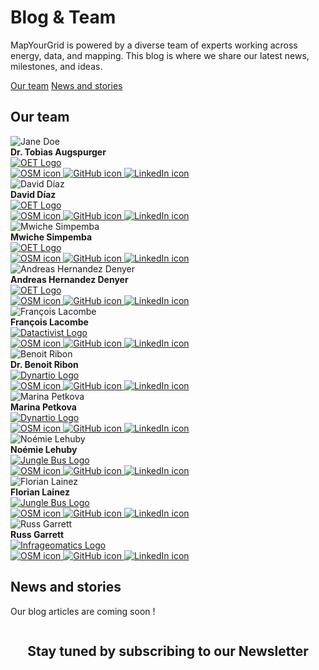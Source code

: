 <div class="page-headers">
<h1>Blog & Team </h1>
</div>


MapYourGrid is powered by a diverse team of experts working across energy, data, and mapping. This blog is where we share our latest news, milestones, and ideas.


<div class="starter-kit-buttons">
  <a href="#our-team" class="btn btn-primary">
  Our team</a>
  <a href="#news-and-stories" class="btn btn-secondary">News and stories</a>
</div>


## **<div class="stradegy-header">Our team</div>**


<div class="team-grid">

 <div class="team-member">
  <img src="../images/team-members/tobiasaugspurger.jpg" alt="Jane Doe">
  
  <div><strong>Dr. Tobias Augspurger</strong></div>
  <div class="company-logo">
    <a href="https://www.openenergytransition.org/" target="_blank" rel="noopener">
      <img src="../images/logos/oet-logo.png" alt="OET Logo">
    </a>
  </div>

  <div class="social-icons">
    <a href="https://www.openstreetmap.org/user/Tobias%20Augspurger" target="_blank" title="OpenStreetMap profile">
      <img src="../icons/OSM_logo_simple.svg" alt="OSM icon">
    </a>
    <a href="https://github.com/Ly0n" target="_blank" title="GitHub profile">
      <img src="../icons/github_mark.svg" alt="GitHub icon">
    </a>
    <a href="https://www.linkedin.com/in/tobias-augspurger/" target="_blank" title="LinkedIn profile">
      <img src="../icons/Linkedin_logo.svg" alt="LinkedIn icon">
    </a>
    <!--<div>🇩🇪</div>-->
  </div>
 </div>

 <div class="team-member">
  <img src="../images/team-members/daviddiaz.jpg" alt="David Díaz">
  
  <div><strong>David Díaz</strong></div>
  <div class="company-logo">
    <a href="https://www.openenergytransition.org/" target="_blank" rel="noopener">
      <img src="../images/logos/oet-logo.png" alt="OET Logo">
    </a>
  </div>

  <div class="social-icons">
    <a href="https://www.openstreetmap.org/user/davidtt92" target="_blank" title="OpenStreetMap profile">
      <img src="../icons/OSM_logo_simple.svg" alt="OSM icon">
    </a>
    <a href="https://github.com/diazr-david" target="_blank" title="GitHub profile">
      <img src="../icons/github_mark.svg" alt="GitHub icon">
    </a>
    <a href="https://www.linkedin.com/in/david-diaz-ramos-81bb73102/" target="_blank" title="LinkedIn profile">
      <img src="../icons/Linkedin_logo.svg" alt="LinkedIn icon">
    </a>
    <!--<div>🇸🇻</div>-->
  </div>
 </div>
 
  <div class="team-member">
  <img src="../images/team-members/mwichesimpemba.jpg" alt="Mwiche Simpemba">
  
  <div><strong>Mwiche Simpemba</strong></div>
  <div class="company-logo">
    <a href="https://www.openenergytransition.org/" target="_blank" rel="noopener">
      <img src="../images/logos/oet-logo.png" alt="OET Logo">
    </a>
  </div>

  <div class="social-icons">
    <a href="https://www.openstreetmap.org/user/Mwiche" target="_blank" title="OpenStreetMap profile">
      <img src="../icons/OSM_logo_simple.svg" alt="OSM icon">
    </a>
    <a href="https://github.com/Mwiche96" target="_blank" title="GitHub profile">
      <img src="../icons/github_mark.svg" alt="GitHub icon">
    </a>
    <a href="https://www.linkedin.com/in/mwiche-simpemba-2b1628a0/" target="_blank" title="LinkedIn profile">
      <img src="../icons/Linkedin_logo.svg" alt="LinkedIn icon">
    </a>
    <!--<div>🇿🇲</div>-->
  </div>
 </div>
 
  <div class="team-member">
  <img src="../images/team-members/andreashernandez.jpg" alt="Andreas Hernandez Denyer">
  
  <div><strong>Andreas Hernandez Denyer</strong></div>
  <div class="company-logo">
    <a href="https://www.openenergytransition.org/" target="_blank" rel="noopener">
      <img src="../images/logos/oet-logo.png" alt="OET Logo">
    </a>
  </div>

  <div class="social-icons">
    <a href="https://www.openstreetmap.org/user/Andreas%20Hernandez" target="_blank" title="OpenStreetMap profile">
      <img src="../icons/OSM_logo_simple.svg" alt="OSM icon">
    </a>
    <a href="https://github.com/AndreasHD11" target="_blank" title="GitHub profile">
      <img src="../icons/github_mark.svg" alt="GitHub icon">
    </a>
    <a href="https://www.linkedin.com/in/andreashernandezdenyer/" target="_blank" title="LinkedIn profile">
      <img src="../icons/Linkedin_logo.svg" alt="LinkedIn icon">
    </a>
    <!-- # <div>country flags go here</div>-->
  </div>
 </div>
 
  <div class="team-member">
  <img src="../images/team-members/francoislacombe.jpeg" alt="François Lacombe">
  
  <div><strong>François Lacombe</strong></div>
  <div class="company-logo">
    <a href="https://datactivist.coop/en/" target="_blank" rel="noopener">
      <img src="../images/logos/datactivist-logo.png" alt="Datactivist Logo">
    </a>
  </div>

  <div class="social-icons">
    <a href="https://www.openstreetmap.org/user/InfosReseaux" target="_blank" title="OpenStreetMap profile">
      <img src="../icons/OSM_logo_simple.svg" alt="OSM icon">
    </a>
    <a href="https://github.com/FLacombe" target="_blank" title="GitHub profile">
      <img src="../icons/github_mark.svg" alt="GitHub icon">
    </a>
    <a href="https://www.linkedin.com/in/lacombef/" target="_blank" title="LinkedIn profile">
      <img src="../icons/Linkedin_logo.svg" alt="LinkedIn icon">
    </a>
    <!--<div>🇫🇷</div>-->
  </div>
 </div>
 
  <div class="team-member">
  <img src="../images/team-members/benoitribon.jpg" alt="Benoit Ribon">
  
  <div><strong>Dr. Benoit Ribon</strong></div>
  <div class="company-logo">
    <a href="https:dynartio.com/" target="_blank" rel="noopener">
      <img src="../images/logos/dynartio-logo.svg" alt="Dynartio Logo">
    </a>
  </div>

  <div class="social-icons">
    <a href="https://www.openstreetmap.org/user/ben10dynartio" target="_blank" title="OpenStreetMap profile">
      <img src="../icons/OSM_logo_simple.svg" alt="OSM icon">
    </a>
    <a href="https://github.com/ben10dynartio" target="_blank" title="GitHub profile">
      <img src="../icons/github_mark.svg" alt="GitHub icon">
    </a>
    <a href="https://www.linkedin.com/in/benoit-ribon/" target="_blank" title="LinkedIn profile">
      <img src="../icons/Linkedin_logo.svg" alt="LinkedIn icon">
    </a>
    <!--<div>🇫🇷</div>-->
  </div>
 </div>
 
  <div class="team-member">
  <img src="../images/team-members/marinapetkova.png" alt="Marina Petkova">
  
  <div><strong>Marina Petkova</strong></div>
  <div class="company-logo">
    <a href="https:dynartio.com/" target="_blank" rel="noopener">
      <img src="../images/logos/dynartio-logo.svg" alt="Dynartio Logo">
    </a>
  </div>

  <div class="social-icons">
    <a href="https://www.openstreetmap.org/user/map-dynartio" target="_blank" title="OpenStreetMap profile">
      <img src="../icons/OSM_logo_simple.svg" alt="OSM icon">
    </a>
    <a href="https://github.com/marina-petkova" target="_blank" title="GitHub profile">
      <img src="../icons/github_mark.svg" alt="GitHub icon">
    </a>
    <a href="https://www.linkedin.com/in/marinapetkova/" target="_blank" title="LinkedIn profile">
      <img src="../icons/Linkedin_logo.svg" alt="LinkedIn icon">
    </a>
    <!--<div>🇧🇬🇫🇷</div>-->
  </div>
 </div>
 
  <div class="team-member">
  <img src="../images/team-members/noemielehuby.jpeg" alt="Noémie Lehuby">
  
  <div><strong>Noémie Lehuby</strong></div>
  <div class="company-logo">
    <a href="https://junglebus.io/" target="_blank" rel="noopener">
      <img src="../images/logos/junglebus-logo.jpg" alt="Jungle Bus Logo">
    </a>
  </div>


  <div class="social-icons">
    <a href="https://www.openstreetmap.org/user/nlehuby" target="_blank" title="OpenStreetMap profile">
      <img src="../icons/OSM_logo_simple.svg" alt="OSM icon">
    </a>
    <a href="https://github.com/nlehuby" target="_blank" title="GitHub profile">
      <img src="../icons/github_mark.svg" alt="GitHub icon">
    </a>
    <a href="https://www.linkedin.com/in/nlehuby/" target="_blank" title="LinkedIn profile">
      <img src="../icons/Linkedin_logo.svg" alt="LinkedIn icon">
    </a>
    <!--<div>🇫🇷</div>-->
  </div>
 </div>
 
  <div class="team-member">
  <img src="../images/team-members/florianlainez.jpeg" alt="Florian Lainez">
  
  <div><strong>Florian Lainez</strong></div>
  <div class="company-logo">
    <a href="https://junglebus.io/" target="_blank" rel="noopener">
      <img src="../images/logos/junglebus-logo.jpg" alt="Jungle Bus Logo">
    </a>
  </div>

  <div class="social-icons">
    <a href="https://www.openstreetmap.org/user/overflorian" target="_blank" title="OpenStreetMap profile">
      <img src="../icons/OSM_logo_simple.svg" alt="OSM icon">
    </a>
    <a href="https://github.com/overflorian" target="_blank" title="GitHub profile">
      <img src="../icons/github_mark.svg" alt="GitHub icon">
    </a>
    <a href="https://www.linkedin.com/in/florianlainez/" target="_blank" title="LinkedIn profile">
      <img src="../icons/Linkedin_logo.svg" alt="LinkedIn icon">
    </a>
    <!--<div>🇫🇷</div>-->
  </div>
 </div>
 
  <div class="team-member">
  <img src="../images/team-members/russgarrett.jpeg" alt="Russ Garrett">
  
  <div><strong>Russ Garrett</strong></div>
  <div class="company-logo">
    <a href="https://www.infrageomatics.com/" target="_blank" rel="noopener">
      <img src="../images/logos/infrageomatics-logo.jpg" alt="Infrageomatics Logo">
    </a>
  </div>

  <div class="social-icons">
    <a href="https://www.openstreetmap.org/user/Russ" target="_blank" title="OpenStreetMap profile">
      <img src="../icons/OSM_logo_simple.svg" alt="OSM icon">
    </a>
    <a href="https://github.com/russss" target="_blank" title="GitHub profile">
      <img src="../icons/github_mark.svg" alt="GitHub icon">
    </a>
    <a href="https://www.linkedin.com/in/russgarrett/" target="_blank" title="LinkedIn profile">
      <img src="../icons/Linkedin_logo.svg" alt="LinkedIn icon">
    </a>
    <!--<div>🇬🇧</div>-->

  </div>
 </div>
 
  
</div>




  
## **<div class="stradegy-header">News and stories</div>**

Our blog articles are coming soon ! 

<div class="our-mapping-section" style="display: flex; flex-direction: column; align-items: center;">
  <h2>Stay tuned by subscribing to our Newsletter</h2>
  <div>
    <script async src="https://eocampaign1.com/form/c308f2c6-6898-11f0-9bf6-53fb9ff1b12b.js" data-form="c308f2c6-6898-11f0-9bf6-53fb9ff1b12b"></script>
  </div>
</div>

 <!-- #   <div class="blog-headers">
 #   <h1>Liberate the Grid</h1>
 #   </div>
 #   **Andreas Hernandez Denyer**  · :octicons-calendar-24: April 25, 2025 <br>

 #   Welcome to our Blog. We will be writing our stories, progress, visions here!-->
